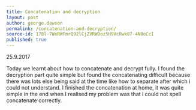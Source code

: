 ```yaml
---
title: Concatenation and decryption
layout: post
author: george.dawson
permalink: /concatenation-and-decryption/
source-id: 178l-7WxRWFmrQ92lCjZVRWDoz5H9VcRwk07-4N0oCcI
published: true
---
```

25.9.2017

Today we learnt about how to concatenate and decrypt fully. I found the decryption part quite simple but found the concatenating difficult because there was lots else being said at the time like how to separate after which i could not understand. I finished the concatenation at home, it was quite simple in the end when I realised my problem was that i could not spell concatenate correctly.

